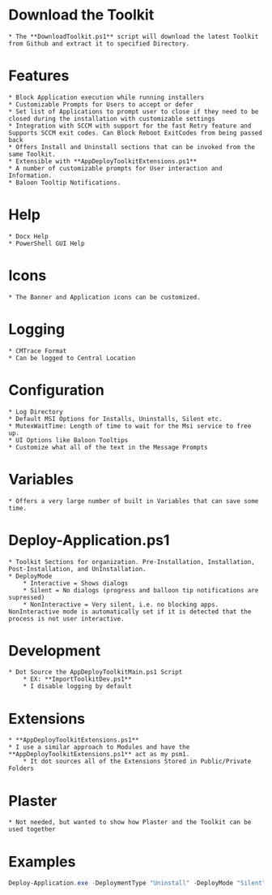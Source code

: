 # Download the Toolkit
    * The **DownloadToolkit.ps1** script will download the latest Toolkit from Github and extract it to specified Directory.


# Features
    * Block Application execution while running installers
    * Customizable Prompts for Users to accept or defer
    * Set list of Applications to prompt user to close if they need to be closed during the installation with customizable settings
    * Integration with SCCM with support for the fast Retry feature and Supports SCCM exit codes. Can Block Reboot ExitCodes from being passed back
    * Offers Install and Uninstall sections that can be invoked from the same Toolkit.
    * Extensible with **AppDeployToolkitExtensions.ps1**
    * A number of customizable prompts for User interaction and Information.
    * Baloon Tooltip Notifications.


# Help
    * Docx Help
    * PowerShell GUI Help


# Icons
    * The Banner and Application icons can be customized.


# Logging
    * CMTrace Format
    * Can be logged to Central Location


# Configuration
    * Log Directory
    * Default MSI Options for Installs, Uninstalls, Silent etc.
    * MutexWaitTime: Length of time to wait for the Msi service to free up.
    * UI Options like Baloon Tooltips
    * Customize what all of the text in the Message Prompts


# Variables
    * Offers a very large number of built in Variables that can save some time.

# Deploy-Application.ps1
    * Toolkit Sections for organization. Pre-Installation, Installation, Post-Installation, and UnInstallation.
    * DeployMode
        * Interactive = Shows dialogs
        * Silent = No dialogs (progress and balloon tip notifications are supressed)
        * NonInteractive = Very silent, i.e. no blocking apps. NonInteractive mode is automatically set if it is detected that the process is not user interactive.


# Development
    * Dot Source the AppDeployToolkitMain.ps1 Script
        * EX: **ImportToolkitDev.ps1**
        * I disable logging by default


# Extensions
    * **AppDeployToolkitExtensions.ps1**
    * I use a similar approach to Modules and have the **AppDeployToolkitExtensions.ps1** act as my psm1.
        * It dot sources all of the Extensions Stored in Public/Private Folders

# Plaster
    * Not needed, but wanted to show how Plaster and the Toolkit can be used together


# Examples

```PowerShell
Deploy-Application.exe -DeploymentType "Uninstall" -DeployMode "Silent"
```